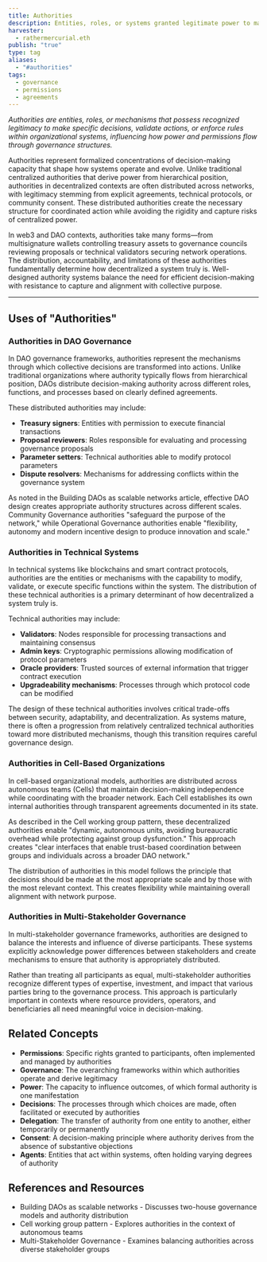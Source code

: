 ```yaml
---
title: Authorities
description: Entities, roles, or systems granted legitimate power to make decisions, validate actions, or enforce rules within decentralized networks and governance frameworks
harvester:
  - rathermercurial.eth
publish: "true"
type: tag
aliases:
  - "#authorities"
tags:
  - governance
  - permissions
  - agreements
---
```


_Authorities are entities, roles, or mechanisms that possess recognized legitimacy to make specific decisions, validate actions, or enforce rules within organizational systems, influencing how power and permissions flow through governance structures._

Authorities represent formalized concentrations of decision-making capacity that shape how systems operate and evolve. Unlike traditional centralized authorities that derive power from hierarchical position, authorities in decentralized contexts are often distributed across networks, with legitimacy stemming from explicit agreements, technical protocols, or community consent. These distributed authorities create the necessary structure for coordinated action while avoiding the rigidity and capture risks of centralized power.

In web3 and DAO contexts, authorities take many forms—from multisignature wallets controlling treasury assets to governance councils reviewing proposals or technical validators securing network operations. The distribution, accountability, and limitations of these authorities fundamentally determine how decentralized a system truly is. Well-designed authority systems balance the need for efficient decision-making with resistance to capture and alignment with collective purpose.

---

## Uses of "Authorities"

### Authorities in DAO Governance

In DAO governance frameworks, authorities represent the mechanisms through which collective decisions are transformed into actions. Unlike traditional organizations where authority typically flows from hierarchical position, DAOs distribute decision-making authority across different roles, functions, and processes based on clearly defined agreements.

These distributed authorities may include:

- **Treasury signers**: Entities with permission to execute financial transactions
- **Proposal reviewers**: Roles responsible for evaluating and processing governance proposals
- **Parameter setters**: Technical authorities able to modify protocol parameters
- **Dispute resolvers**: Mechanisms for addressing conflicts within the governance system

As noted in the Building DAOs as scalable networks article, effective DAO design creates appropriate authority structures across different scales. Community Governance authorities "safeguard the purpose of the network," while Operational Governance authorities enable "flexibility, autonomy and modern incentive design to produce innovation and scale."

### Authorities in Technical Systems

In technical systems like blockchains and smart contract protocols, authorities are the entities or mechanisms with the capability to modify, validate, or execute specific functions within the system. The distribution of these technical authorities is a primary determinant of how decentralized a system truly is.

Technical authorities may include:

- **Validators**: Nodes responsible for processing transactions and maintaining consensus
- **Admin keys**: Cryptographic permissions allowing modification of protocol parameters
- **Oracle providers**: Trusted sources of external information that trigger contract execution
- **Upgradeability mechanisms**: Processes through which protocol code can be modified

The design of these technical authorities involves critical trade-offs between security, adaptability, and decentralization. As systems mature, there is often a progression from relatively centralized technical authorities toward more distributed mechanisms, though this transition requires careful governance design.

### Authorities in Cell-Based Organizations

In cell-based organizational models, authorities are distributed across autonomous teams (Cells) that maintain decision-making independence while coordinating with the broader network. Each Cell establishes its own internal authorities through transparent agreements documented in its state.

As described in the Cell working group pattern, these decentralized authorities enable "dynamic, autonomous units, avoiding bureaucratic overhead while protecting against group dysfunction." This approach creates "clear interfaces that enable trust-based coordination between groups and individuals across a broader DAO network."

The distribution of authorities in this model follows the principle that decisions should be made at the most appropriate scale and by those with the most relevant context. This creates flexibility while maintaining overall alignment with network purpose.

### Authorities in Multi-Stakeholder Governance

In multi-stakeholder governance frameworks, authorities are designed to balance the interests and influence of diverse participants. These systems explicitly acknowledge power differences between stakeholders and create mechanisms to ensure that authority is appropriately distributed.

Rather than treating all participants as equal, multi-stakeholder authorities recognize different types of expertise, investment, and impact that various parties bring to the governance process. This approach is particularly important in contexts where resource providers, operators, and beneficiaries all need meaningful voice in decision-making.

## Related Concepts

- **Permissions**: Specific rights granted to participants, often implemented and managed by authorities
- **Governance**: The overarching frameworks within which authorities operate and derive legitimacy
- **Power**: The capacity to influence outcomes, of which formal authority is one manifestation
- **Decisions**: The processes through which choices are made, often facilitated or executed by authorities
- **Delegation**: The transfer of authority from one entity to another, either temporarily or permanently
- **Consent**: A decision-making principle where authority derives from the absence of substantive objections
- **Agents**: Entities that act within systems, often holding varying degrees of authority

## References and Resources

- Building DAOs as scalable networks - Discusses two-house governance models and authority distribution
- Cell working group pattern - Explores authorities in the context of autonomous teams
- Multi-Stakeholder Governance - Examines balancing authorities across diverse stakeholder groups